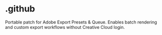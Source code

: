 # .github
Portable patch for Adobe Export Presets &amp; Queue. Enables batch rendering and custom export workflows without Creative Cloud login.

